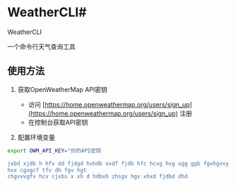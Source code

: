  # WeatherCLI# 
WeatherCLI

一个命令行天气查询工具

## 使用方法

1. 获取OpenWeatherMap API密钥
   - 访问 [https://home.openweathermap.org/users/sign_up](https://home.openweathermap.org/users/sign_up) 注册
   - 在控制台获取API密钥

2. 配置环境变量
```bash
export OWM_API_KEY="你的API密钥

jxbd xjdb h hfv dd fjdgd hxhdb xvdf fjdb hfc hcvg hvg ugg ggb fgvhgvvy vvgf f xhx
hxx cgvgcf tfv dh fgv hgt
chgvvvgfv hcv cjxbs x xh d hdbxh zhsgv hgv xhxd fjdbd dhd